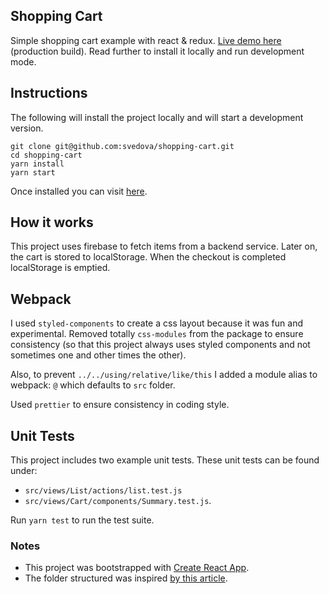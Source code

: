 ## Shopping Cart
Simple shopping cart example with react & redux. [Live demo here](http://svedova.github.io/shopping-cart/) (production build). Read further to install it locally and run development mode.

## Instructions

The following will install the project locally and will start
a development version. 

```
git clone git@github.com:svedova/shopping-cart.git
cd shopping-cart
yarn install
yarn start
```

Once installed you can visit [here](http://localhost:3000).

## How it works

This project uses firebase to fetch items from a backend service. Later on, the cart
is stored to localStorage. When the checkout is completed localStorage is emptied.

## Webpack

I used `styled-components` to create a css layout because it was fun and experimental. Removed totally 
`css-modules` from the package to ensure consistency (so that this project always uses styled components and
not sometimes one and other times the other).

Also, to prevent `../../using/relative/like/this` I added a module alias to webpack: `@` which defaults to `src` folder.

Used `prettier` to ensure consistency in coding style.

## Unit Tests
This project includes two example unit tests. These unit tests can be found
under: 

* `src/views/List/actions/list.test.js`
* `src/views/Cart/components/Summary.test.js`.

Run `yarn test` to run the test suite.

### Notes
* This project was bootstrapped with [Create React App](https://github.com/facebookincubator/create-react-app).
* The folder structured was inspired [by this article](https://medium.com/@alexmngn/how-to-better-organize-your-react-applications-2fd3ea1920f1).
